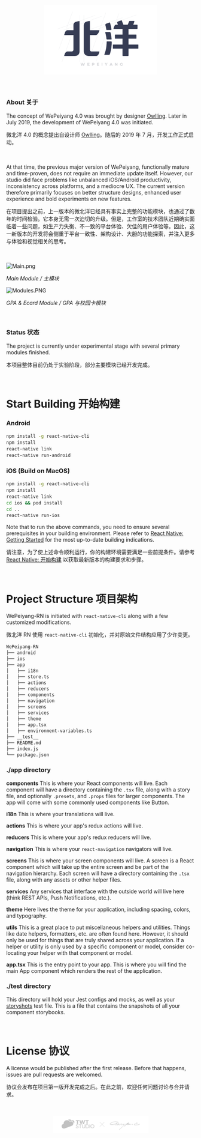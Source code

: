 　
<p align="center">
	<img src="assets/heading.png?raw=true" alt="WePeiyang 4.0" width="300">
</p>

　
　
### About 关于

The concept of WePeiyang 4.0 was brought by designer [Owlling](http://www.owlling.com/). Later in July 2019, the development of WePeiyang 4.0 was initiated.

微北洋 4.0 的概念提出自设计师 [Owlling](http://www.owlling.com/)。随后的 2019 年 7 月，开发工作正式启动。

　

At that time, the previous major version of WePeiyang, functionally mature and time-proven, does not require an immediate update itself. However, our studio did face problems like unbalanced iOS/Android productivity, inconsistency across platforms, and a mediocre UX. The current version therefore primarily focuses on better structure designs, enhanced user experience and bold experiments on new features.

在项目提出之前，上一版本的微北洋已经具有事实上完整的功能模块，也通过了数年的时间检验。它本身无需一次迫切的升级。但是，工作室的技术团队近期确实面临着一些问题，如生产力失衡、不一致的平台体验、欠佳的用户体验等。因此，这一新版本的开发将会侧重于平台一致性、架构设计、大胆的功能探索，并注入更多与体验和视觉相关的思考。

　

![Main.png](https://i.loli.net/2019/08/10/NeVkmxZo3H8cFBO.png "Main module")

*Main Module / 主模块*

![Modules.PNG](https://i.loli.net/2019/08/06/1wguWQRlea4r9tY.png)

*GPA & Ecard Module / GPA 与校园卡模块*

　

### Status 状态

The project is currently under experimental stage with several primary modules finished.

本项目整体目前仍处于实验阶段，部分主要模块已经开发完成。

　


# Start Building 开始构建

### Android

```bash
npm install -g react-native-cli
npm install
react-native link
react-native run-android
```

### iOS (Build on MacOS)

```bash
npm install -g react-native-cli
npm install
react-native link
cd ios && pod install
cd ..
react-native run-ios
```

Note that to run the above commands, you need to ensure several prerequisites in your building environment. Please refer to [React Native: Getting Started](https://facebook.github.io/react-native/docs/getting-started.html) for the most up-to-date building indications.

请注意，为了使上述命令顺利运行，你的构建环境需要满足一些前提条件。请参考 [React Native: 开始构建](https://facebook.github.io/react-native/docs/getting-started.html) 以获取最新版本的构建要求和步骤。

　

# Project Structure 项目架构

WePeiyang-RN is initiated with `react-native-cli` along with a few customized modifications.

微北洋 RN 使用 `react-native-cli` 初始化，并对原始文件结构应用了少许变更。

```
WePeiyang-RN
├── android
├── ios
├── app
│   ├── i18n
│   ├── store.ts
│   ├── actions
│   ├── reducers
│   ├── components
│   ├── navigation
│   ├── screens
│   ├── services
│   ├── theme
│   ├── app.tsx
│   ├── environment-variables.ts
├── __test__
├── README.md
├── index.js
└── package.json
```

### ./app directory

**components**
This is where your React components will live. Each component will have a directory containing the `.tsx` file, along with a story file, and optionally `.presets`, and `.props` files for larger components. The app will come with some commonly used components like Button.

**i18n**
This is where your translations will live.

**actions**
This is where your app's redux actions will live.

**reducers**
This is where your app's redux reducers will live.

**navigation**
This is where your `react-navigation` navigators will live.

**screens**
This is where your screen components will live. A screen is a React component which will take up the entire screen and be part of the navigation hierarchy. Each screen will have a directory containing the `.tsx` file, along with any assets or other helper files.

**services**
Any services that interface with the outside world will live here (think REST APIs, Push Notifications, etc.).

**theme**
Here lives the theme for your application, including spacing, colors, and typography.

**utils**
This is a great place to put miscellaneous helpers and utilities. Things like date helpers, formatters, etc. are often found here. However, it should only be used for things that are truly shared across your application. If a helper or utility is only used by a specific component or model, consider co-locating your helper with that component or model.

**app.tsx**
This is the entry point to your app. This is where you will find the main App component which renders the rest of the application.

### ./test directory

This directory will hold your Jest configs and mocks, as well as your [storyshots](https://github.com/storybooks/storybook/tree/master/addons/storyshots) test file. This is a file that contains the snapshots of all your component storybooks.

　

# License 协议

A license would be published after the first release. Before that happens, issues are pull requests are welcomed.

协议会发布在项目第一版开发完成之后。在此之前，欢迎任何问题讨论与合并请求。

　

<p align="center">
	<img src="assets/credits.png?raw=true" alt="TWT STUDIO × Tzingtao Chow" width="255">
</p>
